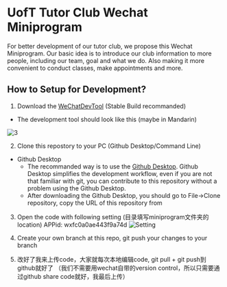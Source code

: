 # UofT Tutor Club Wechat Miniprogram
For better development of our tutor club, we propose this Wechat Miniprogram. Our basic idea is to introduce our club information to more people, including our team, goal and what we do. Also making it more convenient to conduct classes, make appointments and more.

## How to Setup for Development?
1. Download the [WeChatDevTool](https://developers.weixin.qq.com/miniprogram/dev/devtools/download.html) (Stable Build recommanded) <br/>

- The development tool should look like this (maybe in Mandarin)<br/>

![3](https://user-images.githubusercontent.com/99038613/172031306-c8083c18-ba57-4c87-b0cd-48fe08c256b8.png)

2. Clone this repostory to your PC (Github Desktop/Command Line)
  - Github Desktop
    - The recommanded way is to use the [Github Desktop](https://desktop.github.com/). Github Desktop simplifies the development workflow, even if you are not that             familiar with git, you can contribute to this repository without a problem using the Github Desktop.
    - After downloading the Github Desktop, you should go to File->Clone repository, copy the URL of this repository from <br/>

3. Open the code with following setting (目录填写miniprogram文件夹的location) APPid: wxfc0a0ae443f9a74d
![Setting](https://github.com/Yuanxyyds/webserver/blob/main/Intro.png?raw=true)

4. Create your own branch at this repo, git push your changes to your branch

5. 改好了我来上传code，大家就每次本地编辑code, git pull + git push到github就好了 （我们不需要用wechat自带的version control，所以只需要通过github share code就好，我最后上传）

